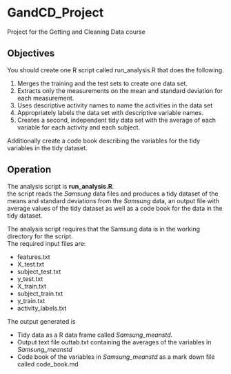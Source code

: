 GandCD_Project
==============

Project for the Getting and Cleaning Data course

Objectives 
----------
You should create one R script called run_analysis.R that does the following. 

1. Merges the training and the test sets to create one data set.
2. Extracts only the measurements on the mean and standard deviation for each measurement. 
3. Uses descriptive activity names to name the activities in the data set
4. Appropriately labels the data set with descriptive variable names. 
5. Creates a second, independent tidy data set with the average of each variable for each activity and each subject.

Additionally create a code book describing the variables for the tidy variables in the tidy dataset. 

Operation
---------

The analysis script is **run_analysis.R**.  
the script reads the *Samsung* data files and produces a tidy dataset of the means and standard deviations from the *Samsung* data, an output file with average values of the tidy dataset as well as a code book for the data in the tidy dataset.

The analysis script requires that the Samsung data is in the working directory for the script.  
The required input files are:
* features.txt
* X_test.txt
* subject_test.txt
* y_test.txt
* X_train.txt
* subject_train.txt
* y_train.txt
* activity_labels.txt

The output generated is 
* Tidy data as a R data frame called *Samsung_meanstd*.
* Output text file outtab.txt containing the averages of the variables in *Samsung_meanstd*
* Code book of the variables in *Samsung_meanstd* as a mark down file called code_book.md







